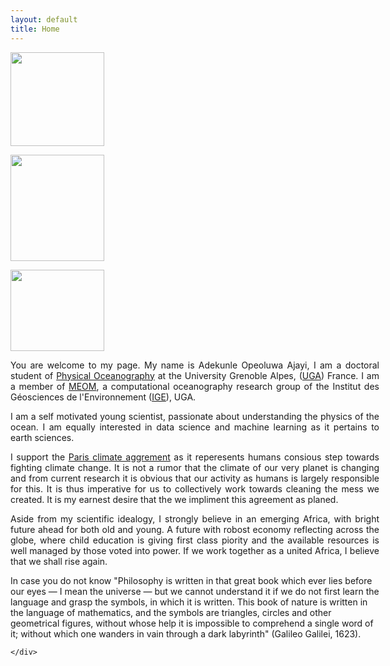 ```yaml
---
layout: default
title: Home
---
```

<style type="text/css">
#wrap {
width:750px;
margin:0 auto;
}
#left_col {
float:left;
width:160px;
}
#right_col {
float:right;
width:590px;
}
</style>

<div style="display: flex;">

<div id="wrap">
    <div id="left_col">
    <img src="{{site.baseurl}}/img/AJ.jpeg" align="middle" style="width:150px;height:150px;"> <br>
    <p></p>
    <img src="{{site.baseurl}}/img/Africa_1.jpeg" align="middle" style="width:150px;height:170px;"> <br>
    <p></p>
    <a href="https://en.wikipedia.org/wiki/Climate_change" target="_blank"><img src="{{site.baseurl}}/img/climate_change.jpg" align="middle" style="width:150px;height:130px;"> </a><br>
    </div>

<div id="right_col">
<p style='text-align: justify;'>
You are welcome to my page. My name is Adekunle Opeoluwa Ajayi, I am a doctoral student of <a href="https://en.wikipedia.org/wiki/Physical_oceanography" target="_blank">Physical Oceanography</a> at the University Grenoble Alpes, (<a href="http://www.univ-grenoble-alpes.fr/" target="_blank">UGA</a>) France. I am a member of <a href="http://meom-group.github.io/" target="_blank">MEOM</a>, a computational oceanography research group of the Institut des Géosciences de l'Environnement (<a href="http://www.ige-grenoble.fr/" target="_blank">IGE</a>), UGA.</p>

<p style='text-align: justify;'>
I am a self motivated young scientist, passionate about understanding the physics of the ocean. I am equally interested in data science and machine learning as it pertains to earth sciences.</p>

<p style='text-align: justify;'>
I support the <a href="https://en.wikipedia.org/wiki/Paris_Agreement" target="_blank"> Paris climate aggrement</a> as it reperesents humans consious step towards fighting climate change. It is not a rumor that the climate of our very planet is changing and from current research it is obvious that our activity as humans is largely responsible for this. It is thus imperative for us to collectively work towards cleaning the mess we created.  It is my earnest desire that the we impliment this agreement as planed.</p>

<p style='text-align: justify;'>
Aside from my scientific idealogy, I strongly believe in an emerging Africa, with bright future ahead for both old and young. A future with robost economy reflecting across the globe, where child education is giving first class piority and the available resources is well managed by those voted into power. If we work together as a united Africa, I believe that we shall rise again.</p>
<p style='text-align: justify;'>


In case you do not know "Philosophy is written in that great book which ever lies before our eyes — I mean the universe — but we cannot understand it if we do not first learn the language and grasp the symbols, in which it is written. This book of nature is written in the language of mathematics, and the symbols are triangles, circles and other geometrical figures, without whose help it is impossible to comprehend a single word of it; without which one wanders in vain through a dark labyrinth" (Galileo Galilei, 1623).
</p>

    
    </div>
 </div>
</div>



<!---

 -->






